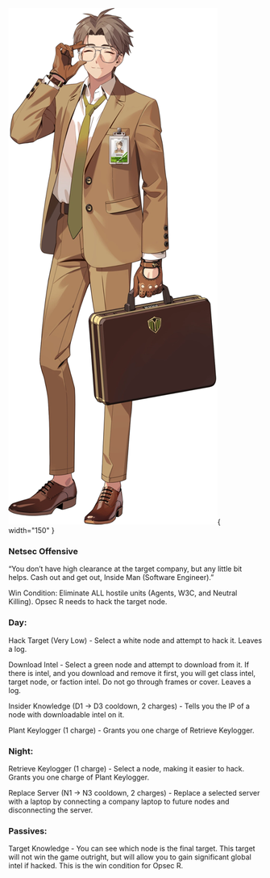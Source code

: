 ![insidemansoftwareengineer.png](Images/insidemansoftwareengineer.png){ width="150" }

### **Netsec Offensive**

“You don’t have high clearance at the target company, but any little bit helps. Cash out and get out, Inside Man (Software Engineer).”

Win Condition: Eliminate ALL hostile units (Agents, W3C, and Neutral Killing). Opsec R needs to hack the target node.

### **Day:**

Hack Target (Very Low) - Select a white node and attempt to hack it. Leaves a log.

Download Intel - Select a green node and attempt to download from it. If there is intel, and you download and remove it first, you will get class intel, target node, or faction intel. Do not go through frames or cover. Leaves a log.

Insider Knowledge (D1 -> D3 cooldown, 2 charges) - Tells you the IP of a node with downloadable intel on it.

Plant Keylogger (1 charge) - Grants you one charge of Retrieve Keylogger.

### **Night:**

Retrieve Keylogger (1 charge) - Select a node, making it easier to hack. Grants you one charge of Plant Keylogger.

Replace Server (N1 -> N3 cooldown, 2 charges) - Replace a selected server with a laptop by connecting a company laptop to future nodes and disconnecting the server.

### **Passives:**

Target Knowledge - You can see which node is the final target. This target will not win the game outright, but will allow you to gain significant global intel if hacked. This is the win condition for Opsec R.